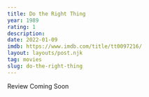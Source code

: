 ```yaml
---
title: Do the Right Thing
year: 1989
rating: 1
description: 
date: 2022-01-09
imdb: https://www.imdb.com/title/tt0097216/
layout: layouts/post.njk
tag: movies
slug: do-the-right-thing
---
```


Review Coming Soon